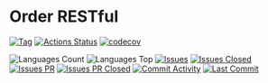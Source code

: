 # Order RESTful

[![Tag](https://img.shields.io/github/v/tag/nubiforms/order-restful)](https://github.com/NuBiFoRMs/order-restful/releases)
[![Actions Status](https://github.com/NuBiFoRMs/order-restful/workflows/build/badge.svg)](https://github.com/NuBiFoRMs/order-restful/actions)
[![codecov](https://codecov.io/gh/NuBiFoRMs/order-restful/branch/develop/graph/badge.svg?token=CUPAW61JYO)](https://codecov.io/gh/NuBiFoRMs/order-restful)

![Languages Count](https://img.shields.io/github/languages/count/nubiforms/order-restful)
![Languages Top](https://img.shields.io/github/languages/top/nubiforms/order-restful)
[![Issues](https://img.shields.io/github/issues/nubiforms/order-restful)](https://github.com/NuBiFoRMs/order-restful/issues)
[![Issues Closed](https://img.shields.io/github/issues-closed/nubiforms/order-restful)](https://github.com/NuBiFoRMs/order-restful/issues?q=is%3Aissue+is%3Aclosed)
[![Issues PR](https://img.shields.io/github/issues-pr/nubiforms/order-restful)](https://github.com/NuBiFoRMs/order-restful/pulls)
[![Issues PR Closed](https://img.shields.io/github/issues-pr-closed/nubiforms/order-restful)](https://github.com/NuBiFoRMs/order-restful/pulls?q=is%3Apr+is%3Aclosed)
[![Commit Activity](https://img.shields.io/github/commit-activity/w/nubiforms/order-restful)](https://github.com/NuBiFoRMs/order-restful/commits)
[![Last Commit](https://img.shields.io/github/last-commit/nubiforms/order-restful)](https://github.com/NuBiFoRMs/order-restful/commits)